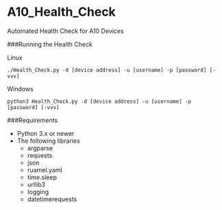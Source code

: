 # A10_Health_Check
Automated Health Check for A10 Devices

###Running the Health Check

Linux

    ./Health_Check.py -d [device address] -u [username] -p [password] [-vvv]

Windows

    python3 Health_Check.py -d [device address] -u [username] -p [password] [-vvv]

###Requirements
* Python 3.x or newer
* The following libraries
    * argparse
    * requests
    * json
    * ruamel.yaml
    * time.sleep
    * urllib3
    * logging
    * datetimerequests


